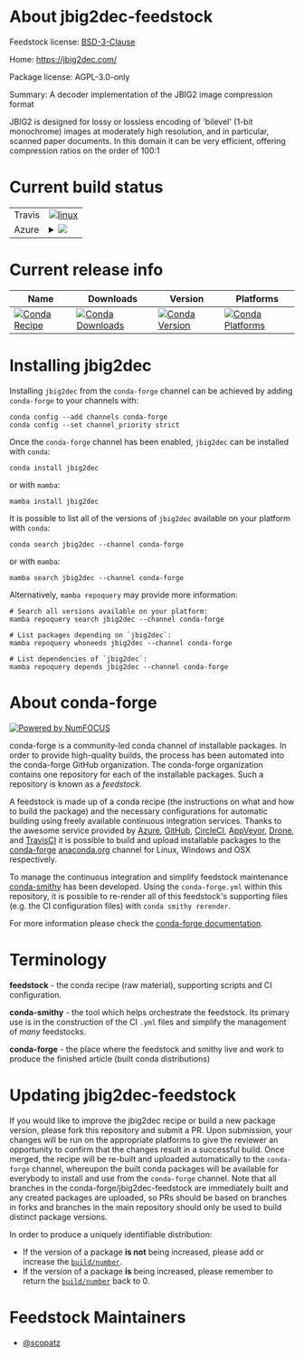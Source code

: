 About jbig2dec-feedstock
========================

Feedstock license: [BSD-3-Clause](https://github.com/conda-forge/jbig2dec-feedstock/blob/main/LICENSE.txt)

Home: https://jbig2dec.com/

Package license: AGPL-3.0-only

Summary: A decoder implementation of the JBIG2 image compression format

JBIG2 is designed for lossy or lossless encoding of 'bilevel'
(1-bit monochrome) images at moderately high resolution, and
in particular, scanned paper documents. In this domain it can
be very efficient, offering compression ratios on the order of
100:1


Current build status
====================


<table><tr>
    <td>Travis</td>
    <td>
      <a href="https://app.travis-ci.com/conda-forge/jbig2dec-feedstock">
        <img alt="linux" src="https://img.shields.io/travis/com/conda-forge/jbig2dec-feedstock/main.svg?label=Linux">
      </a>
    </td>
  </tr>
    
  <tr>
    <td>Azure</td>
    <td>
      <details>
        <summary>
          <a href="https://dev.azure.com/conda-forge/feedstock-builds/_build/latest?definitionId=9341&branchName=main">
            <img src="https://dev.azure.com/conda-forge/feedstock-builds/_apis/build/status/jbig2dec-feedstock?branchName=main">
          </a>
        </summary>
        <table>
          <thead><tr><th>Variant</th><th>Status</th></tr></thead>
          <tbody><tr>
              <td>linux_64</td>
              <td>
                <a href="https://dev.azure.com/conda-forge/feedstock-builds/_build/latest?definitionId=9341&branchName=main">
                  <img src="https://dev.azure.com/conda-forge/feedstock-builds/_apis/build/status/jbig2dec-feedstock?branchName=main&jobName=linux&configuration=linux%20linux_64_" alt="variant">
                </a>
              </td>
            </tr><tr>
              <td>linux_aarch64</td>
              <td>
                <a href="https://dev.azure.com/conda-forge/feedstock-builds/_build/latest?definitionId=9341&branchName=main">
                  <img src="https://dev.azure.com/conda-forge/feedstock-builds/_apis/build/status/jbig2dec-feedstock?branchName=main&jobName=linux&configuration=linux%20linux_aarch64_" alt="variant">
                </a>
              </td>
            </tr><tr>
              <td>linux_ppc64le</td>
              <td>
                <a href="https://dev.azure.com/conda-forge/feedstock-builds/_build/latest?definitionId=9341&branchName=main">
                  <img src="https://dev.azure.com/conda-forge/feedstock-builds/_apis/build/status/jbig2dec-feedstock?branchName=main&jobName=linux&configuration=linux%20linux_ppc64le_" alt="variant">
                </a>
              </td>
            </tr><tr>
              <td>osx_64</td>
              <td>
                <a href="https://dev.azure.com/conda-forge/feedstock-builds/_build/latest?definitionId=9341&branchName=main">
                  <img src="https://dev.azure.com/conda-forge/feedstock-builds/_apis/build/status/jbig2dec-feedstock?branchName=main&jobName=osx&configuration=osx%20osx_64_" alt="variant">
                </a>
              </td>
            </tr><tr>
              <td>win_64</td>
              <td>
                <a href="https://dev.azure.com/conda-forge/feedstock-builds/_build/latest?definitionId=9341&branchName=main">
                  <img src="https://dev.azure.com/conda-forge/feedstock-builds/_apis/build/status/jbig2dec-feedstock?branchName=main&jobName=win&configuration=win%20win_64_" alt="variant">
                </a>
              </td>
            </tr>
          </tbody>
        </table>
      </details>
    </td>
  </tr>
</table>

Current release info
====================

| Name | Downloads | Version | Platforms |
| --- | --- | --- | --- |
| [![Conda Recipe](https://img.shields.io/badge/recipe-jbig2dec-green.svg)](https://anaconda.org/conda-forge/jbig2dec) | [![Conda Downloads](https://img.shields.io/conda/dn/conda-forge/jbig2dec.svg)](https://anaconda.org/conda-forge/jbig2dec) | [![Conda Version](https://img.shields.io/conda/vn/conda-forge/jbig2dec.svg)](https://anaconda.org/conda-forge/jbig2dec) | [![Conda Platforms](https://img.shields.io/conda/pn/conda-forge/jbig2dec.svg)](https://anaconda.org/conda-forge/jbig2dec) |

Installing jbig2dec
===================

Installing `jbig2dec` from the `conda-forge` channel can be achieved by adding `conda-forge` to your channels with:

```
conda config --add channels conda-forge
conda config --set channel_priority strict
```

Once the `conda-forge` channel has been enabled, `jbig2dec` can be installed with `conda`:

```
conda install jbig2dec
```

or with `mamba`:

```
mamba install jbig2dec
```

It is possible to list all of the versions of `jbig2dec` available on your platform with `conda`:

```
conda search jbig2dec --channel conda-forge
```

or with `mamba`:

```
mamba search jbig2dec --channel conda-forge
```

Alternatively, `mamba repoquery` may provide more information:

```
# Search all versions available on your platform:
mamba repoquery search jbig2dec --channel conda-forge

# List packages depending on `jbig2dec`:
mamba repoquery whoneeds jbig2dec --channel conda-forge

# List dependencies of `jbig2dec`:
mamba repoquery depends jbig2dec --channel conda-forge
```


About conda-forge
=================

[![Powered by
NumFOCUS](https://img.shields.io/badge/powered%20by-NumFOCUS-orange.svg?style=flat&colorA=E1523D&colorB=007D8A)](https://numfocus.org)

conda-forge is a community-led conda channel of installable packages.
In order to provide high-quality builds, the process has been automated into the
conda-forge GitHub organization. The conda-forge organization contains one repository
for each of the installable packages. Such a repository is known as a *feedstock*.

A feedstock is made up of a conda recipe (the instructions on what and how to build
the package) and the necessary configurations for automatic building using freely
available continuous integration services. Thanks to the awesome service provided by
[Azure](https://azure.microsoft.com/en-us/services/devops/), [GitHub](https://github.com/),
[CircleCI](https://circleci.com/), [AppVeyor](https://www.appveyor.com/),
[Drone](https://cloud.drone.io/welcome), and [TravisCI](https://travis-ci.com/)
it is possible to build and upload installable packages to the
[conda-forge](https://anaconda.org/conda-forge) [anaconda.org](https://anaconda.org/)
channel for Linux, Windows and OSX respectively.

To manage the continuous integration and simplify feedstock maintenance
[conda-smithy](https://github.com/conda-forge/conda-smithy) has been developed.
Using the ``conda-forge.yml`` within this repository, it is possible to re-render all of
this feedstock's supporting files (e.g. the CI configuration files) with ``conda smithy rerender``.

For more information please check the [conda-forge documentation](https://conda-forge.org/docs/).

Terminology
===========

**feedstock** - the conda recipe (raw material), supporting scripts and CI configuration.

**conda-smithy** - the tool which helps orchestrate the feedstock.
                   Its primary use is in the construction of the CI ``.yml`` files
                   and simplify the management of *many* feedstocks.

**conda-forge** - the place where the feedstock and smithy live and work to
                  produce the finished article (built conda distributions)


Updating jbig2dec-feedstock
===========================

If you would like to improve the jbig2dec recipe or build a new
package version, please fork this repository and submit a PR. Upon submission,
your changes will be run on the appropriate platforms to give the reviewer an
opportunity to confirm that the changes result in a successful build. Once
merged, the recipe will be re-built and uploaded automatically to the
`conda-forge` channel, whereupon the built conda packages will be available for
everybody to install and use from the `conda-forge` channel.
Note that all branches in the conda-forge/jbig2dec-feedstock are
immediately built and any created packages are uploaded, so PRs should be based
on branches in forks and branches in the main repository should only be used to
build distinct package versions.

In order to produce a uniquely identifiable distribution:
 * If the version of a package **is not** being increased, please add or increase
   the [``build/number``](https://docs.conda.io/projects/conda-build/en/latest/resources/define-metadata.html#build-number-and-string).
 * If the version of a package **is** being increased, please remember to return
   the [``build/number``](https://docs.conda.io/projects/conda-build/en/latest/resources/define-metadata.html#build-number-and-string)
   back to 0.

Feedstock Maintainers
=====================

* [@scopatz](https://github.com/scopatz/)

